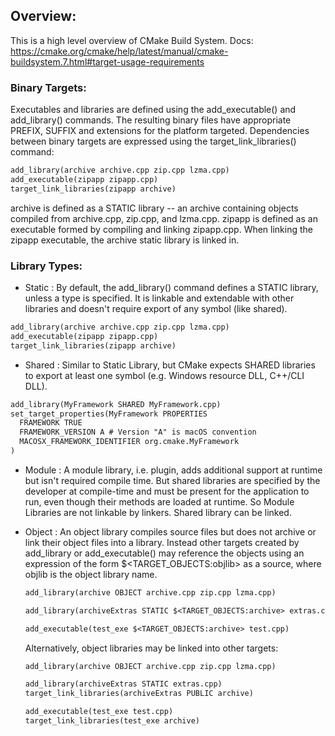 ## Overview:
This is a high level overview of CMake Build System.
Docs: https://cmake.org/cmake/help/latest/manual/cmake-buildsystem.7.html#target-usage-requirements
### Binary Targets:
Executables and libraries are defined using the add_executable() and add_library() commands. The resulting binary files have appropriate PREFIX, SUFFIX and extensions for the platform targeted. Dependencies between binary targets are expressed using the target_link_libraries() command:
```txt
add_library(archive archive.cpp zip.cpp lzma.cpp)
add_executable(zipapp zipapp.cpp)
target_link_libraries(zipapp archive)
```
archive is defined as a STATIC library -- an archive containing objects compiled from archive.cpp, zip.cpp, and lzma.cpp. zipapp is defined as an executable formed by compiling and linking zipapp.cpp. When linking the zipapp executable, the archive static library is linked in.
### Library Types:
* Static : 
   By default, the add_library() command defines a STATIC library, unless a type is specified. It is linkable and extendable with other libraries and doesn't require export of any symbol (like shared).
```txt
add_library(archive archive.cpp zip.cpp lzma.cpp)
add_executable(zipapp zipapp.cpp)
target_link_libraries(zipapp archive)
```

* Shared :
   Similar to Static Library, but CMake expects SHARED libraries to export at least one symbol (e.g. Windows resource DLL, C++/CLI DLL).
```txt
add_library(MyFramework SHARED MyFramework.cpp)
set_target_properties(MyFramework PROPERTIES
  FRAMEWORK TRUE
  FRAMEWORK_VERSION A # Version "A" is macOS convention
  MACOSX_FRAMEWORK_IDENTIFIER org.cmake.MyFramework
)
```
* Module : 
   A module library, i.e. plugin, adds additional support at runtime but isn't required compile time. But shared libraries are specified by the developer at compile-time and must be present for the application to run, even though their methods are loaded at runtime. So Module Libraries are not linkable by linkers. Shared library can be linked.

* Object :
   An object library compiles source files but does not archive or link their object files into a library. Instead other targets created by add_library or add_executable() may reference the objects using an expression of the form $<TARGET_OBJECTS:objlib> as a source, where objlib is the object library name.

   ```txt
   add_library(archive OBJECT archive.cpp zip.cpp lzma.cpp)

   add_library(archiveExtras STATIC $<TARGET_OBJECTS:archive> extras.cpp)

   add_executable(test_exe $<TARGET_OBJECTS:archive> test.cpp)
   ```

   Alternatively, object libraries may be linked into other targets:
   ```txt
   add_library(archive OBJECT archive.cpp zip.cpp lzma.cpp)

   add_library(archiveExtras STATIC extras.cpp)
   target_link_libraries(archiveExtras PUBLIC archive)

   add_executable(test_exe test.cpp)
   target_link_libraries(test_exe archive)
   ```


